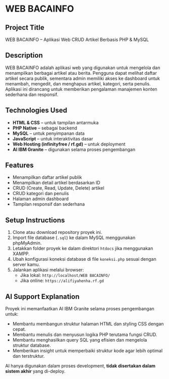 # WEB BACAINFO

## Project Title
WEB BACAINFO – Aplikasi Web CRUD Artikel Berbasis PHP & MySQL

## Description
WEB BACAINFO adalah aplikasi web yang digunakan untuk mengelola dan menampilkan berbagai artikel atau berita. Pengguna dapat melihat daftar artikel secara publik, sementara admin memiliki akses ke dashboard untuk menambah, mengedit, dan menghapus artikel, kategori, serta penulis. Aplikasi ini dirancang untuk memberikan pengalaman manajemen konten sederhana dan responsif.

## Technologies Used
- **HTML & CSS** – untuk tampilan antarmuka
- **PHP Native** – sebagai backend
- **MySQL** – untuk penyimpanan data
- **JavaScript** – untuk interaktivitas dasar 
- **Web Hosting (infinityfree / rf.gd)** – untuk deployment
- **AI IBM Granite** – digunakan selama proses pengembangan

## Features
- Menampilkan daftar artikel publik
- Menampilkan detail artikel berdasarkan ID
- CRUD (Create, Read, Update, Delete) artikel
- CRUD kategori dan penulis
- Halaman admin dashboard
- Tampilan responsif dan sederhana

## Setup Instructions
1. Clone atau download repository proyek ini.
2. Import file database (`.sql`) ke dalam MySQL menggunakan phpMyAdmin.
3. Letakkan folder proyek ke dalam direktori `htdocs` jika menggunakan XAMPP.
4. Ubah konfigurasi koneksi database di file `koneksi.php` sesuai dengan server kamu.
5. Jalankan aplikasi melalui browser:
   - Jika lokal: `http://localhost/WEB BACAINFO/`
   - Jika online: `https://alifiyahenha.rf.gd`

## AI Support Explanation
Proyek ini memanfaatkan AI IBM Granite selama proses pengembangan untuk:
- Membantu membangun struktur halaman HTML dan styling CSS dengan cepat.
- Membantu menulis dan menyusun logika PHP terutama fungsi CRUD.
- Membantu menghasilkan query SQL yang efisien dan mengelola struktur database.
- Memberikan insight untuk memperbaiki struktur kode agar lebih optimal dan terstruktur.

AI hanya digunakan dalam proses development, **tidak disertakan dalam sistem akhir** yang di-deploy.

